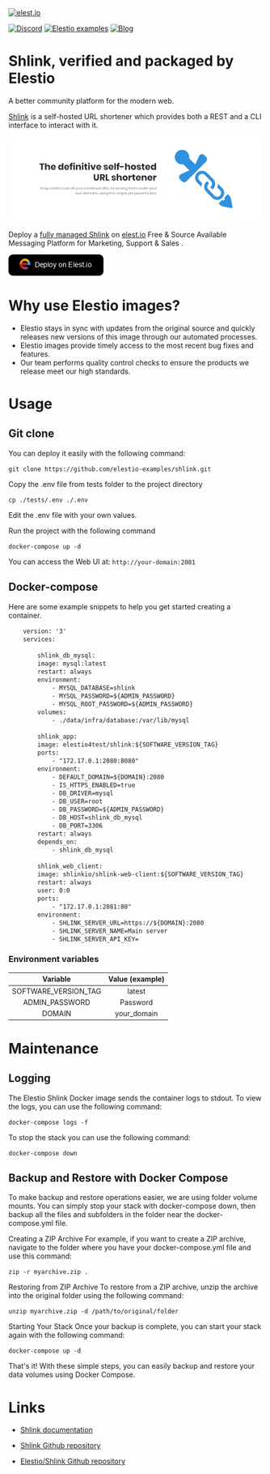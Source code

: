 <a href="https://elest.io">
  <img src="https://elest.io/images/elestio.svg" alt="elest.io" width="150" height="75">
</a>

[![Discord](https://img.shields.io/static/v1.svg?logo=discord&color=f78A38&labelColor=083468&logoColor=ffffff&style=for-the-badge&label=Discord&message=community)](https://discord.gg/4T4JGaMYrD "Get instant assistance and engage in live discussions with both the community and team through our chat feature.")
[![Elestio examples](https://img.shields.io/static/v1.svg?logo=github&color=f78A38&labelColor=083468&logoColor=ffffff&style=for-the-badge&label=github&message=open%20source)](https://github.com/elestio-examples "Access the source code for all our repositories by viewing them.")
[![Blog](https://img.shields.io/static/v1.svg?color=f78A38&labelColor=083468&logoColor=ffffff&style=for-the-badge&label=elest.io&message=Blog)](https://blog.elest.io "Latest news about elestio, open source software, and DevOps techniques.")

# Shlink, verified and packaged by Elestio

A better community platform for the modern web.

[Shlink](https://shlink.io/documentation/) is a self-hosted URL shortener which provides both a REST and a CLI interface to interact with it.

<img src="https://github.com/elestio-examples/shlink/raw/main/Shlink.png" alt="Shlink" width="800">


Deploy a <a target="_blank" href="https://elest.io/open-source/shlink">fully managed Shlink</a> on <a target="_blank" href="https://elest.io/">elest.io</a> Free & Source Available Messaging Platform for Marketing, Support & Sales .

[![deploy](https://github.com/elestio-examples/shlink/raw/main/deploy-on-elestio.png)](https://dash.elest.io/deploy?source=cicd&social=dockerCompose&url=https://github.com/elestio-examples/shlink)

# Why use Elestio images?

- Elestio stays in sync with updates from the original source and quickly releases new versions of this image through our automated processes.
- Elestio images provide timely access to the most recent bug fixes and features.
- Our team performs quality control checks to ensure the products we release meet our high standards.

# Usage

## Git clone

You can deploy it easily with the following command:

    git clone https://github.com/elestio-examples/shlink.git

Copy the .env file from tests folder to the project directory

    cp ./tests/.env ./.env

Edit the .env file with your own values.

Run the project with the following command

    docker-compose up -d

You can access the Web UI at: `http://your-domain:2081`

## Docker-compose

Here are some example snippets to help you get started creating a container.

        version: '3'
        services:

            shlink_db_mysql:
            image: mysql:latest
            restart: always
            environment:
                - MYSQL_DATABASE=shlink
                - MYSQL_PASSWORD=${ADMIN_PASSWORD}
                - MYSQL_ROOT_PASSWORD=${ADMIN_PASSWORD}
            volumes:
                - ./data/infra/database:/var/lib/mysql
        
            shlink_app:
            image: elestio4test/shlink:${SOFTWARE_VERSION_TAG}
            ports:
                - "172.17.0.1:2080:8080"
            environment:
                - DEFAULT_DOMAIN=${DOMAIN}:2080
                - IS_HTTPS_ENABLED=true
                - DB_DRIVER=mysql
                - DB_USER=root
                - DB_PASSWORD=${ADMIN_PASSWORD}
                - DB_HOST=shlink_db_mysql
                - DB_PORT=3306 
            restart: always
            depends_on:
                - shlink_db_mysql

            shlink_web_client:
            image: shlinkio/shlink-web-client:${SOFTWARE_VERSION_TAG}
            restart: always
            user: 0:0
            ports:
                - "172.17.0.1:2081:80"
            environment:
                - SHLINK_SERVER_URL=https://${DOMAIN}:2080
                - SHLINK_SERVER_NAME=Main server
                - SHLINK_SERVER_API_KEY=



### Environment variables

|       Variable       | Value (example) |
| :------------------: | :-------------: |
| SOFTWARE_VERSION_TAG |     latest      |
| ADMIN_PASSWORD       |     Password    |
| DOMAIN               |     your_domain |


# Maintenance

## Logging

The Elestio Shlink Docker image sends the container logs to stdout. To view the logs, you can use the following command:

    docker-compose logs -f

To stop the stack you can use the following command:

    docker-compose down

## Backup and Restore with Docker Compose

To make backup and restore operations easier, we are using folder volume mounts. You can simply stop your stack with docker-compose down, then backup all the files and subfolders in the folder near the docker-compose.yml file.

Creating a ZIP Archive
For example, if you want to create a ZIP archive, navigate to the folder where you have your docker-compose.yml file and use this command:

    zip -r myarchive.zip .

Restoring from ZIP Archive
To restore from a ZIP archive, unzip the archive into the original folder using the following command:

    unzip myarchive.zip -d /path/to/original/folder

Starting Your Stack
Once your backup is complete, you can start your stack again with the following command:

    docker-compose up -d

That's it! With these simple steps, you can easily backup and restore your data volumes using Docker Compose.

# Links

- <a target="_blank" href="https://shlink.io/documentation/">Shlink documentation</a>

- <a target="_blank" href="https://github.com/shlinkio/shlink">Shlink Github repository</a>

- <a target="_blank" href="https://github.com/elestio-examples/shlink">Elestio/Shlink Github repository</a>
